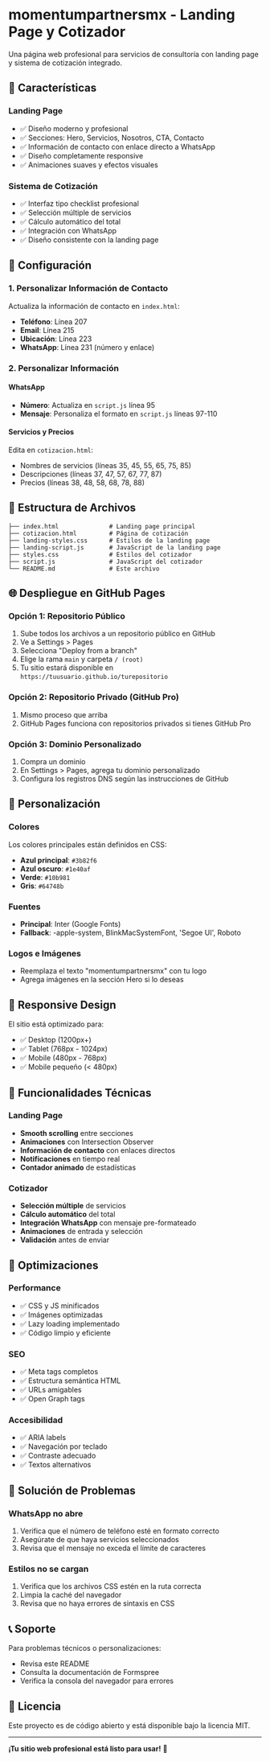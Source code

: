 # momentumpartnersmx - Landing Page y Cotizador

Una página web profesional para servicios de consultoría con landing page y sistema de cotización integrado.

## 🌟 Características

### Landing Page

- ✅ Diseño moderno y profesional
- ✅ Secciones: Hero, Servicios, Nosotros, CTA, Contacto
- ✅ Información de contacto con enlace directo a WhatsApp
- ✅ Diseño completamente responsive
- ✅ Animaciones suaves y efectos visuales

### Sistema de Cotización

- ✅ Interfaz tipo checklist profesional
- ✅ Selección múltiple de servicios
- ✅ Cálculo automático del total
- ✅ Integración con WhatsApp
- ✅ Diseño consistente con la landing page

## 🚀 Configuración

### 1. Personalizar Información de Contacto

Actualiza la información de contacto en `index.html`:

- **Teléfono**: Línea 207
- **Email**: Línea 215
- **Ubicación**: Línea 223
- **WhatsApp**: Línea 231 (número y enlace)

### 2. Personalizar Información

#### WhatsApp

- **Número**: Actualiza en `script.js` línea 95
- **Mensaje**: Personaliza el formato en `script.js` líneas 97-110

#### Servicios y Precios

Edita en `cotizacion.html`:

- Nombres de servicios (líneas 35, 45, 55, 65, 75, 85)
- Descripciones (líneas 37, 47, 57, 67, 77, 87)
- Precios (líneas 38, 48, 58, 68, 78, 88)

## 📁 Estructura de Archivos

```
├── index.html              # Landing page principal
├── cotizacion.html         # Página de cotización
├── landing-styles.css      # Estilos de la landing page
├── landing-script.js       # JavaScript de la landing page
├── styles.css              # Estilos del cotizador
├── script.js               # JavaScript del cotizador
└── README.md               # Este archivo
```

## 🌐 Despliegue en GitHub Pages

### Opción 1: Repositorio Público

1. Sube todos los archivos a un repositorio público en GitHub
2. Ve a Settings > Pages
3. Selecciona "Deploy from a branch"
4. Elige la rama `main` y carpeta `/ (root)`
5. Tu sitio estará disponible en `https://tuusuario.github.io/turepositorio`

### Opción 2: Repositorio Privado (GitHub Pro)

1. Mismo proceso que arriba
2. GitHub Pages funciona con repositorios privados si tienes GitHub Pro

### Opción 3: Dominio Personalizado

1. Compra un dominio
2. En Settings > Pages, agrega tu dominio personalizado
3. Configura los registros DNS según las instrucciones de GitHub

## 🎨 Personalización

### Colores

Los colores principales están definidos en CSS:

- **Azul principal**: `#3b82f6`
- **Azul oscuro**: `#1e40af`
- **Verde**: `#10b981`
- **Gris**: `#64748b`

### Fuentes

- **Principal**: Inter (Google Fonts)
- **Fallback**: -apple-system, BlinkMacSystemFont, 'Segoe UI', Roboto

### Logos e Imágenes

- Reemplaza el texto "momentumpartnersmx" con tu logo
- Agrega imágenes en la sección Hero si lo deseas

## 📱 Responsive Design

El sitio está optimizado para:

- ✅ Desktop (1200px+)
- ✅ Tablet (768px - 1024px)
- ✅ Mobile (480px - 768px)
- ✅ Mobile pequeño (< 480px)

## 🔧 Funcionalidades Técnicas

### Landing Page

- **Smooth scrolling** entre secciones
- **Animaciones** con Intersection Observer
- **Información de contacto** con enlaces directos
- **Notificaciones** en tiempo real
- **Contador animado** de estadísticas

### Cotizador

- **Selección múltiple** de servicios
- **Cálculo automático** del total
- **Integración WhatsApp** con mensaje pre-formateado
- **Animaciones** de entrada y selección
- **Validación** antes de enviar

## 🚀 Optimizaciones

### Performance

- ✅ CSS y JS minificados
- ✅ Imágenes optimizadas
- ✅ Lazy loading implementado
- ✅ Código limpio y eficiente

### SEO

- ✅ Meta tags completos
- ✅ Estructura semántica HTML
- ✅ URLs amigables
- ✅ Open Graph tags

### Accesibilidad

- ✅ ARIA labels
- ✅ Navegación por teclado
- ✅ Contraste adecuado
- ✅ Textos alternativos

## 🐛 Solución de Problemas

### WhatsApp no abre

1. Verifica que el número de teléfono esté en formato correcto
2. Asegúrate de que haya servicios seleccionados
3. Revisa que el mensaje no exceda el límite de caracteres

### Estilos no se cargan

1. Verifica que los archivos CSS estén en la ruta correcta
2. Limpia la caché del navegador
3. Revisa que no haya errores de sintaxis en CSS

## 📞 Soporte

Para problemas técnicos o personalizaciones:

- Revisa este README
- Consulta la documentación de Formspree
- Verifica la consola del navegador para errores

## 📄 Licencia

Este proyecto es de código abierto y está disponible bajo la licencia MIT.

---

**¡Tu sitio web profesional está listo para usar!** 🎉
